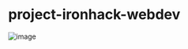 # project-ironhack-webdev

![image](https://user-images.githubusercontent.com/113780157/199850734-d2e32366-317e-4ba1-b313-6422d72f7c71.png)


